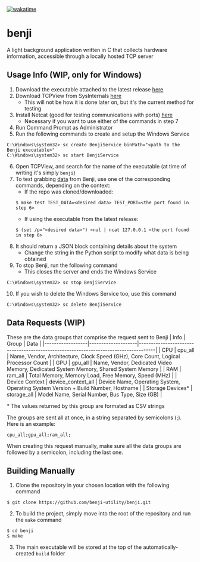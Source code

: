 [![wakatime](https://wakatime.com/badge/github/kryllyxofficial01/benji.svg)](https://wakatime.com/badge/github/kryllyxofficial01/benji)

# benji

A light background application written in C that collects hardware information, accessible through a locally hosted TCP server

## Usage Info (WIP, only for Windows)
1. Download the executable attached to the latest release [here](https://github.com/benji-utility/benji/releases/latest)
2. Download TCPView from SysInternals [here](https://download.sysinternals.com/files/TCPView.zip)
    - This will not be how it is done later on, but it's the current method for testing
3. Install Netcat (good for testing communications with ports) [here](https://nmap.org/download.html#windows)
    - Necessary if you want to use either of the commands in step 7
4. Run Command Prompt as Administrator
5. Run the following commands to create and setup the Windows Service
```
C:\Windows\system32> sc create BenjiService binPath="<path to the Benji executable>"
C:\Windows\system32> sc start BenjiService
```
6. Open TCPView, and search for the name of the executable (at time of writing it's simply `benji`)
7. To test grabbing [data](#data-requests-wip) from Benji, use one of the corresponding commands, depending on the context:
    - If the repo was cloned/downloaded:
    ```
    $ make test TEST_DATA=<desired data> TEST_PORT=<the port found in step 6>
    ```
    - If using the executable from the latest release:
    ```
    $ (set /p="<desired data>") <nul | ncat 127.0.0.1 <the port found in step 6>
    ```
8. It should return a JSON block containing details about the system
    - Change the string in the Python script to modify what data is being obtained
9. To stop Benji, run the following command
    - This closes the server and ends the Windows Service
```
C:\Windows\system32> sc stop BenjiService
```
10. If you wish to delete the Windows Service too, use this command
```
C:\Windows\system32> sc delete BenjiService
```

## Data Requests (WIP)
These are the data groups that comprise the request sent to Benji
| Info             | Group              | Data                                                                                |
|------------------|--------------------|-------------------------------------------------------------------------------------|
| CPU              | cpu_all            | Name, Vendor, Architecture, Clock Speed (GHz), Core Count, Logical Processor Count  |
| GPU              | gpu_all            | Name, Vendor, Dedicated Video Memory, Dedicated System Memory, Shared System Memory |
| RAM              | ram_all            | Total Memory, Memory Load, Free Memory, Speed (MHz)                                 |
| Device Context   | device_context_all | Device Name, Operating System, Operating System Version + Build Number, Hostname    |
| Storage Devices* | storage_all        | Model Name, Serial Number, Bus Type, Size (GB)                                      |

\* The values returned by this group are formated as CSV strings

The groups are sent all at once, in a string separated by semicolons (;). Here is an example:
```
cpu_all;gpu_all;ram_all;
```

When creating this request manually, make sure all the data groups are followed by a semicolon, including the last one.

## Building Manually
1. Clone the repository in your chosen location with the following command
```
$ git clone https://github.com/benji-utility/benji.git
```
2. To build the project, simply move into the root of the repository and run the `make` command
```
$ cd benji
$ make
```
3. The main executable will be stored at the top of the automatically-created `build` folder
